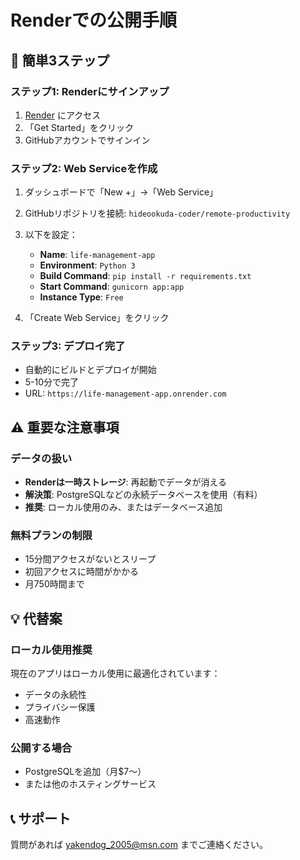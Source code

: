 # Renderでの公開手順

## 🚀 簡単3ステップ

### ステップ1: Renderにサインアップ
1. [Render](https://render.com/) にアクセス
2. 「Get Started」をクリック
3. GitHubアカウントでサインイン

### ステップ2: Web Serviceを作成
1. ダッシュボードで「New +」→「Web Service」
2. GitHubリポジトリを接続: `hideookuda-coder/remote-productivity`
3. 以下を設定：
   - **Name**: `life-management-app`
   - **Environment**: `Python 3`
   - **Build Command**: `pip install -r requirements.txt`
   - **Start Command**: `gunicorn app:app`
   - **Instance Type**: `Free`

4. 「Create Web Service」をクリック

### ステップ3: デプロイ完了
- 自動的にビルドとデプロイが開始
- 5-10分で完了
- URL: `https://life-management-app.onrender.com`

## ⚠️ 重要な注意事項

### データの扱い
- **Renderは一時ストレージ**: 再起動でデータが消える
- **解決策**: PostgreSQLなどの永続データベースを使用（有料）
- **推奨**: ローカル使用のみ、またはデータベース追加

### 無料プランの制限
- 15分間アクセスがないとスリープ
- 初回アクセスに時間がかかる
- 月750時間まで

## 💡 代替案

### ローカル使用推奨
現在のアプリはローカル使用に最適化されています：
- データの永続性
- プライバシー保護
- 高速動作

### 公開する場合
- PostgreSQLを追加（月$7〜）
- または他のホスティングサービス

## 📞 サポート
質問があれば yakendog_2005@msn.com までご連絡ください。
